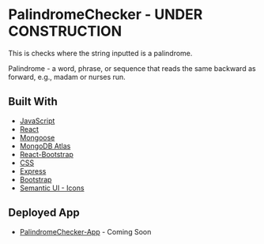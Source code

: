 # PalindromeChecker - UNDER CONSTRUCTION

This is checks where the string inputted is a palindrome. 

Palindrome - a word, phrase, or sequence that reads the same backward as forward, e.g., madam or nurses run.

## Built With
* [JavaScript](https://developer.mozilla.org/en-US/docs/Web/JavaScript)
* [React](https://reactjs.org/)
* [Mongoose](https://mongoosejs.com/)
* [MongoDB Atlas](https://www.mongodb.com/cloud/atlas)
* [React-Bootstrap](https://react-bootstrap.github.io/)
* [CSS](https://www.w3schools.com/css/default.asp)
* [Express](https://expressjs.com/)
* [Bootstrap](https://getbootstrap.com/)
* [Semantic UI - Icons](https://semantic-ui.com/elements/icon.html)

## Deployed App
* [PalindromeChecker-App](https://palindromechecker-mg.herokuapp.com) - Coming Soon